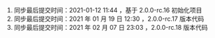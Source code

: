1. 同步最后提交时间：2021-01-12 11:44 ，基于 2.0.0-rc.16 初始化项目
2. 同步最后提交时间：2021 年 01 月 19 日 12:30 ，2.0.0-rc.17 版本代码
3. 同步最后提交时间：2021 年 02 月 07 日 23:03 ，2.0.0-rc.18 版本代码
